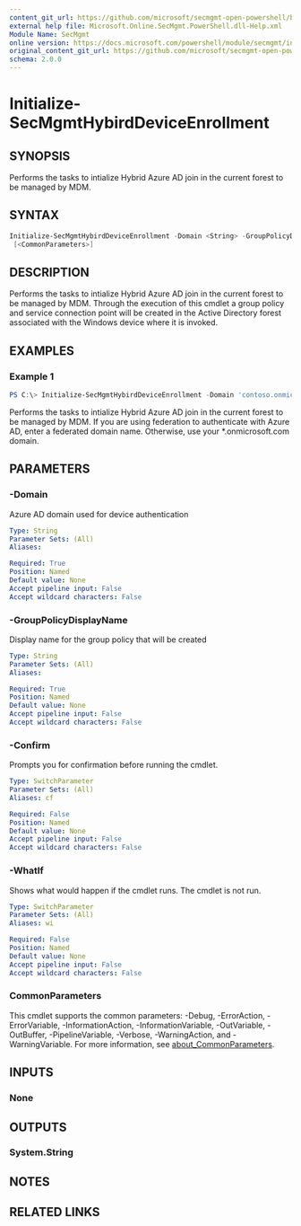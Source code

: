 ```yaml
---
content_git_url: https://github.com/microsoft/secmgmt-open-powershell/blob/master/docs/help/Initialize-SecMgmtHybirdDeviceEnrollment.md
external help file: Microsoft.Online.SecMgmt.PowerShell.dll-Help.xml
Module Name: SecMgmt
online version: https://docs.microsoft.com/powershell/module/secmgmt/initialize-secmgmthybirddeviceenrollment
original_content_git_url: https://github.com/microsoft/secmgmt-open-powershell/blob/master/docs/help/Initialize-SecMgmtHybirdDeviceEnrollment.md
schema: 2.0.0
---
```


# Initialize-SecMgmtHybirdDeviceEnrollment

## SYNOPSIS
Performs the tasks to intialize Hybrid Azure AD join in the current forest to be managed by MDM.

## SYNTAX

```powershell
Initialize-SecMgmtHybirdDeviceEnrollment -Domain <String> -GroupPolicyDisplayName <String> [-WhatIf] [-Confirm]
 [<CommonParameters>]
```

## DESCRIPTION
Performs the tasks to intialize Hybrid Azure AD join in the current forest to be managed by MDM. Through the execution of this cmdlet a group policy and service connection point will be created in the Active Directory forest associated with the Windows device where it is invoked.

## EXAMPLES

### Example 1
```powershell
PS C:\> Initialize-SecMgmtHybirdDeviceEnrollment -Domain 'contoso.onmicrosoft.com' -GroupPolicyDisplayName 'Device Management'
```

Performs the tasks to intialize Hybrid Azure AD join in the current forest to be managed by MDM. If you are using federation to authenticate with Azure AD, enter a federated domain name. Otherwise, use your *.onmicrosoft.com domain.

## PARAMETERS

### -Domain
Azure AD domain used for device authentication

```yaml
Type: String
Parameter Sets: (All)
Aliases:

Required: True
Position: Named
Default value: None
Accept pipeline input: False
Accept wildcard characters: False
```

### -GroupPolicyDisplayName
Display name for the group policy that will be created

```yaml
Type: String
Parameter Sets: (All)
Aliases:

Required: True
Position: Named
Default value: None
Accept pipeline input: False
Accept wildcard characters: False
```

### -Confirm
Prompts you for confirmation before running the cmdlet.

```yaml
Type: SwitchParameter
Parameter Sets: (All)
Aliases: cf

Required: False
Position: Named
Default value: None
Accept pipeline input: False
Accept wildcard characters: False
```

### -WhatIf
Shows what would happen if the cmdlet runs.
The cmdlet is not run.

```yaml
Type: SwitchParameter
Parameter Sets: (All)
Aliases: wi

Required: False
Position: Named
Default value: None
Accept pipeline input: False
Accept wildcard characters: False
```

### CommonParameters
This cmdlet supports the common parameters: -Debug, -ErrorAction, -ErrorVariable, -InformationAction, -InformationVariable, -OutVariable, -OutBuffer, -PipelineVariable, -Verbose, -WarningAction, and -WarningVariable. For more information, see [about_CommonParameters](http://go.microsoft.com/fwlink/?LinkID=113216).

## INPUTS

### None

## OUTPUTS

### System.String

## NOTES

## RELATED LINKS

